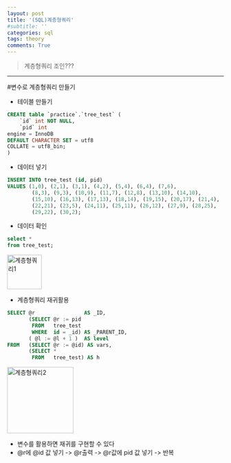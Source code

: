 ```yaml
---
layout: post
title: '(SQL)계층형쿼리'
#subtitle: ''
categories: sql
tags: theory
comments: True
---
```


> 계층형쿼리 조인???


-------------------------------------------------------------------------------

#변수로 계층형쿼리 만들기

- 테이블 만들기 
```sql
CREATE table `practice`.`tree_test` (
	`id` int NOT NULL,
    `pid` int 
engine = InnoDB
DEFAULT CHARACTER SET = utf8
COLLATE = utf8_bin;
)
```
- 데이터 넣기
```sql
INSERT INTO tree_test (id, pid)
VALUES (1,0), (2,1), (3,1), (4,2), (5,4), (6,4), (7,6),
		(8,3), (9,3), (10,9), (11,7), (12,8), (13,10), (14,10),
        (15,10), (16,13), (17,13), (18,14), (19,15), (20,17), (21,4),
        (22,21), (23,5), (24,11), (25,11), (26,12), (27,9), (28,25),
        (29,22), (30,2);
```

- 데이터 확인
```sql
select *
from tree_test;
```
<img width="80" alt="계층형쿼리1" src="https://user-images.githubusercontent.com/51938331/123787967-69a71e80-d916-11eb-8e8a-f21db7f7459f.png">

- 계층형쿼리 재귀활용
```sql
SELECT @r                AS _ID,
       (SELECT @r := pid
        FROM   tree_test
        WHERE  id = _id) AS _PARENT_ID,
       ( @l := @l + 1 )  AS level
FROM   (SELECT @r := @id) AS vars,
       (SELECT *
        FROM   tree_test) AS h 
```

<img width="154" alt="계층형쿼리2" src="https://user-images.githubusercontent.com/51938331/123787990-71ff5980-d916-11eb-8d8e-59896e1495c9.png">

- 변수를 활용하면 재귀를 구현할 수 있다
- @r에 @id 값 넣기 -> @r출력 -> @r값에 pid 값 넣기 -> 반복